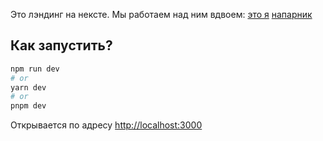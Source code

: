 Это лэндинг на нексте.
Мы работаем над ним вдвоем:
[это я](https://github.com/REIGEN06)
[напарник](https://github.com/George7836)

## Как запустить?

```bash
npm run dev
# or
yarn dev
# or
pnpm dev
```

Открывается по адресу [http://localhost:3000](http://localhost:3000)
